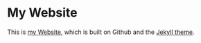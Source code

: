 # My Website
This is [my Website](http://Gumi-presentation-by-Dzh.github.io/), which is built on Github and the [Jekyll theme](https://github.com/Gaohaoyang/gaohaoyang.github.io).



